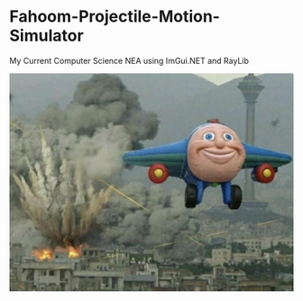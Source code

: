 # Fahoom-Projectile-Motion-Simulator

My Current Computer Science NEA using ImGui.NET and RayLib

![Mascot](https://github.com/DucksterBoo123/Fahoom-Missile-Projection-Simulator/blob/ImGUI.NET/assets/images/md.png)
